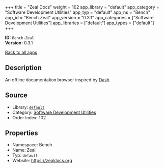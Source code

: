 ﻿+++
title = "Zeal Docs"
weight = 102
app_library = "default"
app_category = "Software Development Utilities"
app_typ = "default"
app_ns = "Bench"
app_id = "Bench.Zeal"
app_version = "0.3.1"
app_categories = ["Software Development Utilities"]
app_libraries = ["default"]
app_types = ["default"]
+++

**ID:** `Bench.Zeal`  
**Version:** 0.3.1  
<!--more-->

[Back to all apps](/apps/)

## Description
An offline documentation browser inspired by [Dash](https://kapeli.com/dash/).

## Source

* Library: [`default`](/app_libraries/default)
* Category: [Software Development Utilities](/app_categories/software-development-utilities)
* Order Index: 102

## Properties

* Namespace: Bench
* Name: Zeal
* Typ: `default`
* Website: <https://zealdocs.org>

